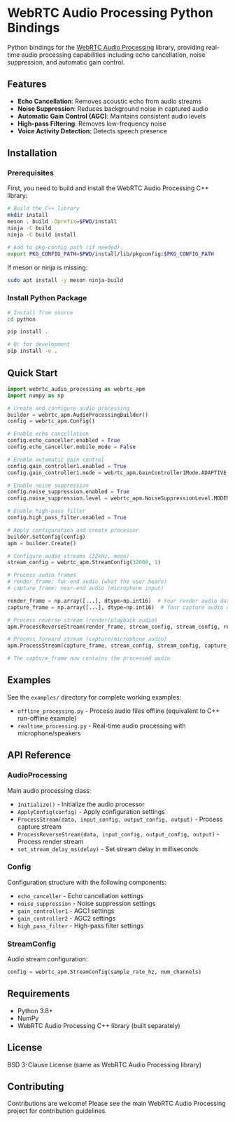 # WebRTC Audio Processing Python Bindings

Python bindings for the [WebRTC Audio Processing](https://gitlab.freedesktop.org/pulseaudio/webrtc-audio-processing) library, providing real-time audio processing capabilities including echo cancellation, noise suppression, and automatic gain control.

## Features

- **Echo Cancellation**: Removes acoustic echo from audio streams
- **Noise Suppression**: Reduces background noise in captured audio  
- **Automatic Gain Control (AGC)**: Maintains consistent audio levels
- **High-pass Filtering**: Removes low-frequency noise
- **Voice Activity Detection**: Detects speech presence

## Installation

### Prerequisites

First, you need to build and install the WebRTC Audio Processing C++ library:

```bash
# Build the C++ library
mkdir install
meson . build -Dprefix=$PWD/install
ninja -C build
ninja -C build install

# Add to pkg-config path (if needed)
export PKG_CONFIG_PATH=$PWD/install/lib/pkgconfig:$PKG_CONFIG_PATH
```

If meson or ninja is missing:
```bash
sudo apt install -y meson ninja-build
```

### Install Python Package

```bash
# Install from source
cd python

pip install .

# Or for development
pip install -e .
```

## Quick Start

```python
import webrtc_audio_processing as webrtc_apm
import numpy as np

# Create and configure audio processing
builder = webrtc_apm.AudioProcessingBuilder()
config = webrtc_apm.Config()

# Enable echo cancellation
config.echo_canceller.enabled = True
config.echo_canceller.mobile_mode = False

# Enable automatic gain control
config.gain_controller1.enabled = True
config.gain_controller1.mode = webrtc_apm.GainController1Mode.ADAPTIVE_ANALOG

# Enable noise suppression
config.noise_suppression.enabled = True
config.noise_suppression.level = webrtc_apm.NoiseSuppressionLevel.MODERATE

# Enable high-pass filter
config.high_pass_filter.enabled = True

# Apply configuration and create processor
builder.SetConfig(config)
apm = builder.Create()

# Configure audio streams (32kHz, mono)
stream_config = webrtc_apm.StreamConfig(32000, 1)

# Process audio frames
# render_frame: far-end audio (what the user hears)
# capture_frame: near-end audio (microphone input)

render_frame = np.array([...], dtype=np.int16)  # Your render audio data
capture_frame = np.array([...], dtype=np.int16)  # Your capture audio data

# Process reverse stream (render/playback audio)
apm.ProcessReverseStream(render_frame, stream_config, stream_config, render_frame)

# Process forward stream (capture/microphone audio) 
apm.ProcessStream(capture_frame, stream_config, stream_config, capture_frame)

# The capture_frame now contains the processed audio
```

## Examples

See the `examples/` directory for complete working examples:

- `offline_processing.py` - Process audio files offline (equivalent to C++ run-offline example)
- `realtime_processing.py` - Real-time audio processing with microphone/speakers

## API Reference

### AudioProcessing

Main audio processing class:

- `Initialize()` - Initialize the audio processor
- `ApplyConfig(config)` - Apply configuration settings
- `ProcessStream(data, input_config, output_config, output)` - Process capture stream
- `ProcessReverseStream(data, input_config, output_config, output)` - Process render stream
- `set_stream_delay_ms(delay)` - Set stream delay in milliseconds

### Config

Configuration structure with the following components:

- `echo_canceller` - Echo cancellation settings
- `noise_suppression` - Noise suppression settings  
- `gain_controller1` - AGC1 settings
- `gain_controller2` - AGC2 settings
- `high_pass_filter` - High-pass filter settings

### StreamConfig

Audio stream configuration:

```python
config = webrtc_apm.StreamConfig(sample_rate_hz, num_channels)
```

## Requirements

- Python 3.8+
- NumPy
- WebRTC Audio Processing C++ library (built separately)

## License

BSD 3-Clause License (same as WebRTC Audio Processing library)

## Contributing

Contributions are welcome! Please see the main WebRTC Audio Processing project for contribution guidelines.
